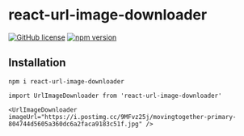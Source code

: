 # react-url-image-downloader

 [![GitHub license](https://img.shields.io/badge/license-MIT-blue.svg)](https://github.com/facebook/react/blob/master/LICENSE)
 [![npm version](https://img.shields.io/badge/npm-v0.0.1-green?style=flat)](https://www.npmjs.com/package/react-url-image-downloader)
 <!-- [![PRs Welcome](https://img.shields.io/badge/PRs-welcome-brightgreen.svg)]() -->

## Installation
```
npm i react-url-image-downloader

import UrlImageDownloader from 'react-url-image-downloader'

<UrlImageDownloader imageUrl="https://i.postimg.cc/9MFvz25j/movingtogether-primary-804744d5605a360dc6a2faca9183c51f.jpg" />
```

<!-- 
## Documentation

## Example

## Contributing

### Good First Issues

To help you get your feet wet and get you familiar with our contribution process, we have a list of [good first issues](https://github.com/facebook/react/labels/good%20first%20issue) that contain bugs which have a relatively limited scope. This is a great place to get started.

### License

React is [MIT licensed](./LICENSE).


https://betterprogramming.pub/the-battle-of-bundlers-6333a4e3eda9

https://javascript.plainenglish.io/webpack-in-2021-typescript-jest-sass-eslint-7b4640842e27

https://quincychen.cn/develop-package-to-npm-2/

all snapshot files should be committed alongside the modules they are covering and their tests -->
<!-- https://www.freecodecamp.org/news/how-to-make-a-beautiful-tiny-npm-package-and-publish-it-2881d4307f78/

https://stackoverflow.com/questions/55304436/webpack-with-typescript-getting-typescript-emitted-no-output-error#comment97338116_55304691 -->

<!-- https://blog.logrocket.com/the-complete-guide-to-publishing-a-react-package-to-npm/ -->
